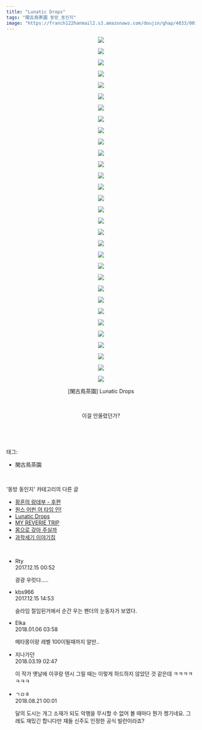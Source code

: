 ```yaml
---
title: "Lunatic Drops"
tags: "閑古鳥茶園 동방_동인지"
image: "https://franch122hanmail2.s3.amazonaws.com/doujin/ghap/4033/001.jpg"
---
```

<div class="article">
<p style="text-align: center; clear: none; float: none;"><img src="{{ site.imgserver6 }}/ghap/4033/001.jpg"/></p>
<p style="text-align: center; clear: none; float: none;"><img src="{{ site.imgserver6 }}/ghap/4033/002.jpg"/></p>
<p style="text-align: center; clear: none; float: none;"><img src="{{ site.imgserver6 }}/ghap/4033/003.jpg"/></p>
<p style="text-align: center; clear: none; float: none;"><img src="{{ site.imgserver6 }}/ghap/4033/004.jpg"/></p>
<p style="text-align: center; clear: none; float: none;"><img src="{{ site.imgserver6 }}/ghap/4033/005.jpg"/></p>
<p style="text-align: center; clear: none; float: none;"><img src="{{ site.imgserver6 }}/ghap/4033/006.jpg"/></p>
<p style="text-align: center; clear: none; float: none;"><img src="{{ site.imgserver6 }}/ghap/4033/007.jpg"/></p>
<p style="text-align: center; clear: none; float: none;"><img src="{{ site.imgserver6 }}/ghap/4033/008.jpg"/></p>
<p style="text-align: center; clear: none; float: none;"><img src="{{ site.imgserver6 }}/ghap/4033/009.jpg"/></p>
<p style="text-align: center; clear: none; float: none;"><img src="{{ site.imgserver6 }}/ghap/4033/010.jpg"/></p>
<p style="text-align: center; clear: none; float: none;"><img src="{{ site.imgserver6 }}/ghap/4033/011.jpg"/></p>
<p style="text-align: center; clear: none; float: none;"><img src="{{ site.imgserver6 }}/ghap/4033/012.jpg"/></p>
<p style="text-align: center; clear: none; float: none;"><img src="{{ site.imgserver6 }}/ghap/4033/013.jpg"/></p>
<p style="text-align: center; clear: none; float: none;"><img src="{{ site.imgserver6 }}/ghap/4033/014.jpg"/></p>
<p style="text-align: center; clear: none; float: none;"><img src="{{ site.imgserver6 }}/ghap/4033/015.jpg"/></p>
<p style="text-align: center; clear: none; float: none;"><img src="{{ site.imgserver6 }}/ghap/4033/016.jpg"/></p>
<p style="text-align: center; clear: none; float: none;"><img src="{{ site.imgserver6 }}/ghap/4033/017.jpg"/></p>
<p style="text-align: center; clear: none; float: none;"><img src="{{ site.imgserver6 }}/ghap/4033/018.jpg"/></p>
<p style="text-align: center; clear: none; float: none;"><img src="{{ site.imgserver6 }}/ghap/4033/019.jpg"/></p>
<p style="text-align: center; clear: none; float: none;"><img src="{{ site.imgserver6 }}/ghap/4033/020.jpg"/></p>
<p style="text-align: center; clear: none; float: none;"><img src="{{ site.imgserver6 }}/ghap/4033/021.jpg"/></p>
<p style="text-align: center; clear: none; float: none;"><img src="{{ site.imgserver6 }}/ghap/4033/022.jpg"/></p>
<p style="text-align: center; clear: none; float: none;"><img src="{{ site.imgserver6 }}/ghap/4033/023.jpg"/></p>
<p style="text-align: center; clear: none; float: none;"><img src="{{ site.imgserver6 }}/ghap/4033/024.jpg"/></p>
<p style="text-align: center; clear: none; float: none;"><img src="{{ site.imgserver6 }}/ghap/4033/025.jpg"/></p>
<p style="text-align: center; clear: none; float: none;"><img src="{{ site.imgserver6 }}/ghap/4033/026.jpg"/></p>
<p style="text-align: center; clear: none; float: none;"><img src="{{ site.imgserver6 }}/ghap/4033/027.jpg"/></p>
<p style="text-align: center; clear: none; float: none;"><img src="{{ site.imgserver6 }}/ghap/4033/028.jpg"/></p>
<p style="text-align: center; clear: none; float: none;"><img src="{{ site.imgserver6 }}/ghap/4033/029.jpg"/></p>
<p style="text-align: center; clear: none; float: none;"><img src="{{ site.imgserver6 }}/ghap/4033/030.jpg"/></p>
<p style="text-align: center; clear: none; float: none;"><img src="{{ site.imgserver6 }}/ghap/4033/031.jpg"/></p>
<p style="text-align: center; clear: none; float: none;">[閑古鳥茶園] Lunatic Drops</p>
<p style="text-align: center; clear: none; float: none;"><br/></p>
<p style="text-align: center; clear: none; float: none;">이걸 안올렸던가?</p>
<p><br/></p>
</div><br/>
<div class="tagTrail">
<p>태그: </p>
<ul>
<li>閑古鳥茶園</li>
</ul>
</div><br/>
<div class="another">
<p>'동방 동인지' 카테고리의 다른 글</p>
<ul>
<li><a href="/ghap_4035">황혼의 랑데부 - 후편</a></li>
<li><a href="/ghap_4034">원스 어펀 어 타임 인!</a></li>
<li><a href="/ghap_4033">Lunatic Drops</a></li>
<li><a href="/ghap_4031">MY REVERIE TRIP</a></li>
<li><a href="/ghap_4030">몸으로 갚아 주실까</a></li>
<li><a href="/ghap_4027">과학세기 이야기집</a></li>
</ul>
</div><br/>
<div class="cb_module cb_fluid">
<div class="cb_wrt cb_profile">
<div class="comment">
<ul>
<li class="cb_thumb_off" id="comment15152390">
<div class="cb_comment_area">
<div class="cb_info_area">
<div class="cb_section">
<span class="cb_nick_name">Rty</span>
</div>
<div class="cb_section">
<span class="cb_date">2017.12.15 00:52 </span>
</div>
</div>
<div class="cb_dsc_comment">
<p class="cb_dsc">
											광광 우럿다.....
										</p>
</div>
</div></li>
<li class="cb_thumb_off" id="comment15152727">
<div class="cb_comment_area">
<div class="cb_info_area">
<div class="cb_section">
<span class="cb_nick_name">kbs966</span>
</div>
<div class="cb_section">
<span class="cb_date">2017.12.15 14:53 </span>
</div>
</div>
<div class="cb_dsc_comment">
<p class="cb_dsc">
											슬라임 절임된거에서 순간 우는 팬더의 눈동자가 보였다.
										</p>
</div>
</div></li>
<li class="cb_thumb_off" id="comment15167588">
<div class="cb_comment_area">
<div class="cb_info_area">
<div class="cb_section">
<span class="cb_nick_name">Elka</span>
</div>
<div class="cb_section">
<span class="cb_date">2018.01.06 03:58 </span>
</div>
</div>
<div class="cb_dsc_comment">
<p class="cb_dsc">
											메타몽이랑 레벨 100이될때까지 알만..
										</p>
</div>
</div></li>
<li class="cb_thumb_off" id="comment15221546">
<div class="cb_comment_area">
<div class="cb_info_area">
<div class="cb_section">
<span class="cb_nick_name">지나가던</span>
</div>
<div class="cb_section">
<span class="cb_date">2018.03.19 02:47 </span>
</div>
</div>
<div class="cb_dsc_comment">
<p class="cb_dsc">
											이 작가 옛날에 이쿠랑 텐시 그릴 때는 이렇게 하드하지 않았던 것 같은데 ㅋㅋㅋㅋㅋㅋㅋ
										</p>
</div>
</div></li>
<li class="cb_thumb_off" id="comment15313131">
<div class="cb_comment_area">
<div class="cb_info_area">
<div class="cb_section">
<span class="cb_nick_name">ㄱㅁㅎ</span>
</div>
<div class="cb_section">
<span class="cb_date">2018.08.21 00:01 </span>
</div>
</div>
<div class="cb_dsc_comment">
<p class="cb_dsc">
											달의 도시는 개그 소재가 되도 악행을 무시할 수 없어 볼 때마다 뭔가 켕기네요. 그래도 재밌긴 합니다만 쟤들 신주도 인정한 공식 빌런이라죠?
										</p>
</div>
</div></li>
</ul>
</div>
</div><!-- commentList close -->
</div><br/>
